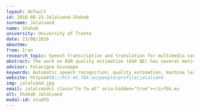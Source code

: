 ```yaml
---
layout: default 
id: 2016-08-23-Jalalvand-Shahab
surname: Jalalvand
name: Shahab
university: University of Trento
date: 23/08/2016
aboutme: 
from: Iran
research_topic: Speech transcription and translation for multimedia content
abstract: The work on ASR quality estimation (ASR QE) has several motivations. First, the steady increase of applications involving automatic speech recognition (e.g. video/TV programs subtitling, voice search engines, voice question answering, spoken dialog systems, meeting and broadcast news transcriptions) calls for an accurate method to estimate ASR output quality at run-time. In this thesis, we study and design strategies for predicting the quality of ASR transcriptions from feature extraction to machine learning and applications.
advisor: Falavigna Giuseppe
keywords: Automatic speech recognition, quality estimation, machine learning
website: https&#58;//hlt-mt.fbk.eu/people/profile/jalalvand
img: jalalvand.jpg
email: jalalvand<i class="fa fa-at" aria-hidden="true"></i>fbk.eu
alt: Shahab Jalalvand
modal-id: stud59
---
```

